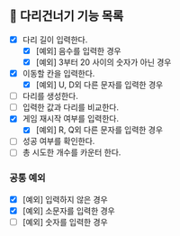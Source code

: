 ## 🚀 다리건너기 기능 목록
- [X] 다리 길이 입력한다.
  - [X] [예외] 음수를 입력한 경우
  - [X] [예외] 3부터 20 사이의 숫자가 아닌 경우
- [X] 이동할 칸을 입력한다.
  - [X] [예외] U, D외 다른 문자를 입력한 경우
- [ ] 다리를 생성한다.
- [ ] 입력한 값과 다리를 비교한다.
- [X] 게임 재시작 여부를 입력한다.
  - [X] [예외] R, Q외 다른 문자를 입력한 경우
- [ ] 성공 여부를 확인한다.
- [ ] 총 시도한 개수를 카운터 한다.

### 공통 예외
- [X] [예외] 입력하지 않은 경우
- [X] [예외] 소문자를 입력한 경우
- [ ] [예외] 숫자를 입력한 경우
